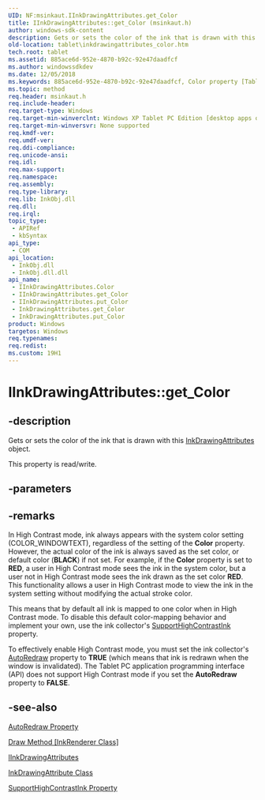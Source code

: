 ```yaml
---
UID: NF:msinkaut.IInkDrawingAttributes.get_Color
title: IInkDrawingAttributes::get_Color (msinkaut.h)
author: windows-sdk-content
description: Gets or sets the color of the ink that is drawn with this InkDrawingAttributes object.
old-location: tablet\inkdrawingattributes_color.htm
tech.root: tablet
ms.assetid: 885ace6d-952e-4870-b92c-92e47daadfcf
ms.author: windowssdkdev
ms.date: 12/05/2018
ms.keywords: 885ace6d-952e-4870-b92c-92e47daadfcf, Color property [Tablet PC], Color property [Tablet PC],IInkDrawingAttributes interface, IInkDrawingAttributes interface [Tablet PC],Color property, IInkDrawingAttributes.Color, IInkDrawingAttributes.get_Color, IInkDrawingAttributes::Color, IInkDrawingAttributes::get_Color, IInkDrawingAttributes::put_Color, InkDrawingAttributes.get_Color, InkDrawingAttributes.put_Color, get_Color, msinkaut/IInkDrawingAttributes::Color, msinkaut/IInkDrawingAttributes::get_Color, msinkaut/IInkDrawingAttributes::put_Color, put_Color, tablet.inkdrawingattributes_color
ms.topic: method
req.header: msinkaut.h
req.include-header: 
req.target-type: Windows
req.target-min-winverclnt: Windows XP Tablet PC Edition [desktop apps only]
req.target-min-winversvr: None supported
req.kmdf-ver: 
req.umdf-ver: 
req.ddi-compliance: 
req.unicode-ansi: 
req.idl: 
req.max-support: 
req.namespace: 
req.assembly: 
req.type-library: 
req.lib: InkObj.dll
req.dll: 
req.irql: 
topic_type:
 - APIRef
 - kbSyntax
api_type:
 - COM
api_location:
 - InkObj.dll
 - InkObj.dll.dll
api_name:
 - IInkDrawingAttributes.Color
 - IInkDrawingAttributes.get_Color
 - IInkDrawingAttributes.put_Color
 - InkDrawingAttributes.get_Color
 - InkDrawingAttributes.put_Color
product: Windows
targetos: Windows
req.typenames: 
req.redist: 
ms.custom: 19H1
---
```


# IInkDrawingAttributes::get_Color


## -description



Gets or sets the color of the ink that is drawn with this <a href="https://msdn.microsoft.com/10ca7ae5-28dd-42a2-98d9-852d4de5869d">InkDrawingAttributes</a> object.



This property is read/write.


## -parameters


## -remarks



In High Contrast mode, ink always appears with the system color setting (COLOR_WINDOWTEXT), regardless of the setting of the <b>Color</b> property. However, the actual color of the ink is always saved as the set color, or default color (<b>BLACK</b>) if not set. For example, if the <b>Color</b> property is set to <b>RED</b>, a user in High Contrast mode sees the ink in the system color, but a user not in High Contrast mode sees the ink drawn as the set color <b>RED</b>. This functionality allows a user in High Contrast mode to view the ink in the system setting without modifying the actual stroke color.

This means that by default all ink is mapped to one color when in High Contrast mode. To disable this default color-mapping behavior and implement your own, use the ink collector's <a href="https://msdn.microsoft.com/17f5002b-0191-4cb0-8b12-0383aaabe2a8">SupportHighContrastInk</a> property.

To effectively enable High Contrast mode, you must set the ink collector's <a href="https://msdn.microsoft.com/f5cb889e-75db-416e-9754-a96f65dad6ed">AutoRedraw</a> property to <b>TRUE</b> (which means that ink is redrawn when the window is invalidated). The Tablet PC application programming interface (API) does not support High Contrast mode if you set the <b>AutoRedraw</b> property to <b>FALSE</b>.




## -see-also




<a href="https://msdn.microsoft.com/f5cb889e-75db-416e-9754-a96f65dad6ed">AutoRedraw Property</a>



<a href="https://msdn.microsoft.com/18f67080-ed56-43af-b0d6-8af35c2e871b">Draw Method [InkRenderer Class]</a>



<a href="https://msdn.microsoft.com/en-us/library/Mt846798(v=VS.85).aspx">IInkDrawingAttributes</a>



<a href="https://msdn.microsoft.com/10ca7ae5-28dd-42a2-98d9-852d4de5869d">InkDrawingAttribute Class</a>



<a href="https://msdn.microsoft.com/17f5002b-0191-4cb0-8b12-0383aaabe2a8">SupportHighContrastInk Property</a>
 

 

